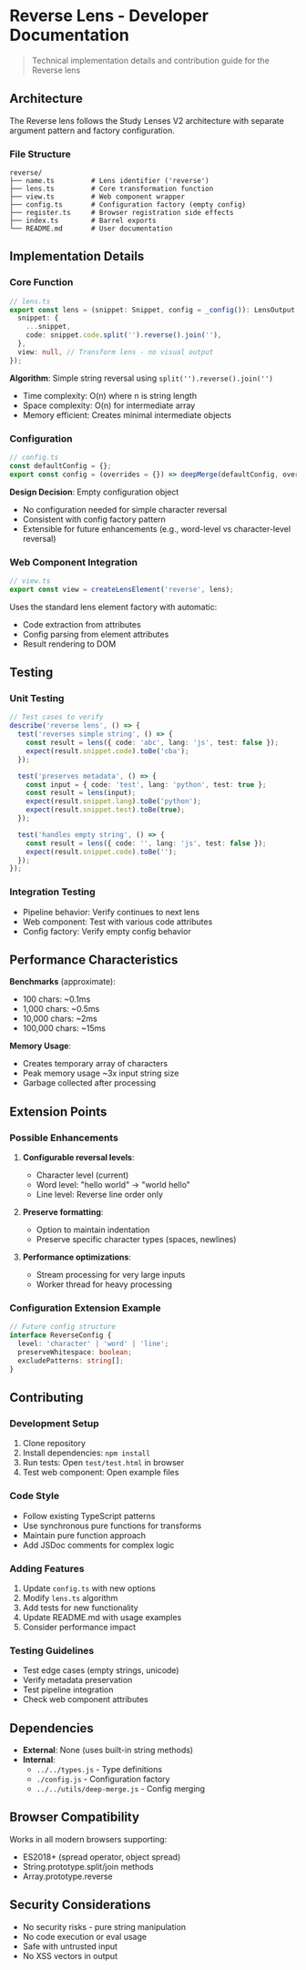 # Reverse Lens - Developer Documentation

> Technical implementation details and contribution guide for the Reverse lens

## Architecture

The Reverse lens follows the Study Lenses V2 architecture with separate argument pattern and factory configuration.

### File Structure

```
reverse/
├── name.ts         # Lens identifier ('reverse')
├── lens.ts         # Core transformation function
├── view.ts         # Web component wrapper
├── config.ts       # Configuration factory (empty config)
├── register.ts     # Browser registration side effects
├── index.ts        # Barrel exports
└── README.md       # User documentation
```

## Implementation Details

### Core Function

```typescript
// lens.ts
export const lens = (snippet: Snippet, config = _config()): LensOutput => ({
  snippet: {
    ...snippet,
    code: snippet.code.split('').reverse().join(''),
  },
  view: null, // Transform lens - no visual output
});
```

**Algorithm**: Simple string reversal using `split('').reverse().join('')`

- Time complexity: O(n) where n is string length
- Space complexity: O(n) for intermediate array
- Memory efficient: Creates minimal intermediate objects

### Configuration

```typescript
// config.ts
const defaultConfig = {};
export const config = (overrides = {}) => deepMerge(defaultConfig, overrides);
```

**Design Decision**: Empty configuration object

- No configuration needed for simple character reversal
- Consistent with config factory pattern
- Extensible for future enhancements (e.g., word-level vs character-level reversal)

### Web Component Integration

```typescript
// view.ts
export const view = createLensElement('reverse', lens);
```

Uses the standard lens element factory with automatic:

- Code extraction from attributes
- Config parsing from element attributes
- Result rendering to DOM

## Testing

### Unit Testing

```typescript
// Test cases to verify
describe('reverse lens', () => {
  test('reverses simple string', () => {
    const result = lens({ code: 'abc', lang: 'js', test: false });
    expect(result.snippet.code).toBe('cba');
  });

  test('preserves metadata', () => {
    const input = { code: 'test', lang: 'python', test: true };
    const result = lens(input);
    expect(result.snippet.lang).toBe('python');
    expect(result.snippet.test).toBe(true);
  });

  test('handles empty string', () => {
    const result = lens({ code: '', lang: 'js', test: false });
    expect(result.snippet.code).toBe('');
  });
});
```

### Integration Testing

- Pipeline behavior: Verify continues to next lens
- Web component: Test with various code attributes
- Config factory: Verify empty config behavior

## Performance Characteristics

**Benchmarks** (approximate):

- 100 chars: ~0.1ms
- 1,000 chars: ~0.5ms
- 10,000 chars: ~2ms
- 100,000 chars: ~15ms

**Memory Usage**:

- Creates temporary array of characters
- Peak memory usage ~3x input string size
- Garbage collected after processing

## Extension Points

### Possible Enhancements

1. **Configurable reversal levels**:
   - Character level (current)
   - Word level: "hello world" → "world hello"
   - Line level: Reverse line order only

2. **Preserve formatting**:
   - Option to maintain indentation
   - Preserve specific character types (spaces, newlines)

3. **Performance optimizations**:
   - Stream processing for very large inputs
   - Worker thread for heavy processing

### Configuration Extension Example

```typescript
// Future config structure
interface ReverseConfig {
  level: 'character' | 'word' | 'line';
  preserveWhitespace: boolean;
  excludePatterns: string[];
}
```

## Contributing

### Development Setup

1. Clone repository
2. Install dependencies: `npm install`
3. Run tests: Open `test/test.html` in browser
4. Test web component: Open example files

### Code Style

- Follow existing TypeScript patterns
- Use synchronous pure functions for transforms
- Maintain pure function approach
- Add JSDoc comments for complex logic

### Adding Features

1. Update `config.ts` with new options
2. Modify `lens.ts` algorithm
3. Add tests for new functionality
4. Update README.md with usage examples
5. Consider performance impact

### Testing Guidelines

- Test edge cases (empty strings, unicode)
- Verify metadata preservation
- Test pipeline integration
- Check web component attributes

## Dependencies

- **External**: None (uses built-in string methods)
- **Internal**:
  - `../../types.js` - Type definitions
  - `./config.js` - Configuration factory
  - `../../utils/deep-merge.js` - Config merging

## Browser Compatibility

Works in all modern browsers supporting:

- ES2018+ (spread operator, object spread)
- String.prototype.split/join methods
- Array.prototype.reverse

## Security Considerations

- No security risks - pure string manipulation
- No code execution or eval usage
- Safe with untrusted input
- No XSS vectors in output
